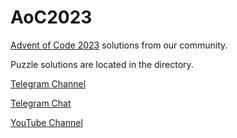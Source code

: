 # AoC2023
[Advent of Code 2023](https://adventofcode.com/) solutions from our community.

Puzzle solutions are located in the directory.

[Telegram Сhannel](https://t.me/konturAoC2023)

[Telegram Сhat](https://t.me/konturAoC2023_chat)

[YouTube Channel](https://www.youtube.com/c/KonturTech)
